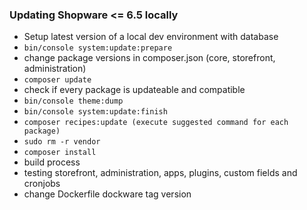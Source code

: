 ### Updating Shopware <= 6.5 locally
- Setup latest version of a local dev environment with database
- ``` bin/console system:update:prepare ```
- change package versions in composer.json (core, storefront, administration)
- ``` composer update ```
- check if every package is updateable and compatible
- ``` bin/console theme:dump ```
- ``` bin/console system:update:finish ```
- ``` composer recipes:update (execute suggested command for each package) ```
- ``` sudo rm -r vendor ```
- ``` composer install ```
- build process
- testing storefront, administration, apps, plugins, custom fields and cronjobs
- change Dockerfile dockware tag version
